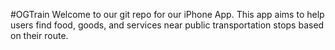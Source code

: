 #OGTrain
Welcome to our git repo for our iPhone App. This app aims to help users find food, goods, and services near public transportation stops based on their route.